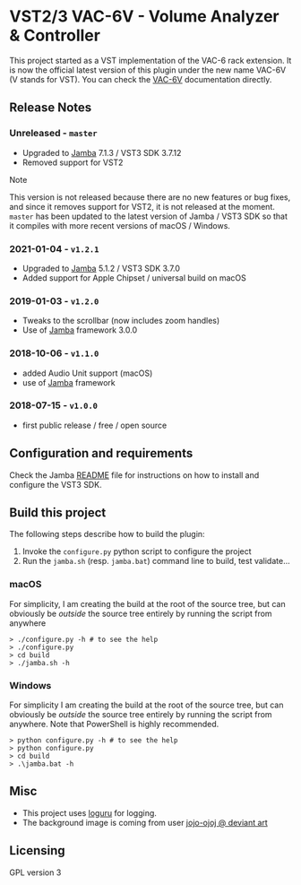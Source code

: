 VST2/3 VAC-6V - Volume Analyzer & Controller
============================================

This project started as a VST implementation of the VAC-6 rack extension. It is now the official latest version of this plugin under the new name VAC-6V (V stands for VST). You can check the [VAC-6V](https://pongasoft.com/vst/VAC-6V.html) documentation directly.

Release Notes
-------------

### Unreleased - `master`

* Upgraded to [Jamba](https://github.com/pongasoft/jamba) 7.1.3 / VST3 SDK 3.7.12
* Removed support for VST2

> [!NOTE]
> This version is not released because there are no new features or bug fixes, and since
> it removes support for VST2, it is not released at the moment.
> `master` has been updated to the latest version of Jamba / VST3 SDK so that it compiles with
> more recent versions of macOS / Windows.


### 2021-01-04 - `v1.2.1`
* Upgraded to [Jamba](https://github.com/pongasoft/jamba) 5.1.2 / VST3 SDK 3.7.0
* Added support for Apple Chipset / universal build on macOS

### 2019-01-03 - `v1.2.0`
* Tweaks to the scrollbar (now includes zoom handles)
* Use of [Jamba](https://github.com/pongasoft/jamba) framework 3.0.0

### 2018-10-06 - `v1.1.0`
* added Audio Unit support (macOS)
* use of [Jamba](https://github.com/pongasoft/jamba) framework

### 2018-07-15 - `v1.0.0`
* first public release / free / open source

Configuration and requirements
------------------------------
Check the Jamba [README](https://github.com/pongasoft/jamba/blob/master/README.md) file for instructions on how to install and configure the VST3 SDK.

Build this project
------------------

The following steps describe how to build the plugin: 

1. Invoke the `configure.py` python script to configure the project
2. Run the `jamba.sh` (resp. `jamba.bat`) command line to build, test validate...

### macOS

For simplicity, I am creating the build at the root of the source tree, but can obviously be *outside* the source tree entirely by running the script from anywhere

```
> ./configure.py -h # to see the help
> ./configure.py
> cd build
> ./jamba.sh -h
```

### Windows

For simplicity I am creating the build at the root of the source tree, but can obviously be *outside* the source tree entirely by running the script from anywhere. Note that PowerShell is highly recommended.

```
> python configure.py -h # to see the help
> python configure.py
> cd build
> .\jamba.bat -h
```

Misc
----
- This project uses [loguru](https://github.com/emilk/loguru) for logging.
- The background image is coming from user [jojo-ojoj @ deviant art](http://fav.me/d7dn7bl)

Licensing
---------
GPL version 3
